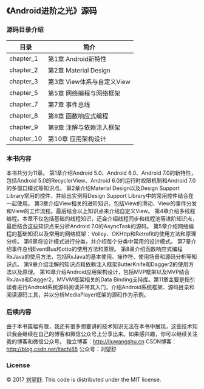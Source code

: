 ## **《Android进阶之光》源码**


### **源码目录介绍**


目录        |  简介
------------|--------------------------
 chapter_1   | 第1章 Android新特性
chapter_2   | 第2章 Material Design
chapter_3   | 第3章 View体系与自定义View
chapter_5  | 第5章 网络编程与网络框架
chapter_7   | 第7章 事件总线
chapter_8   | 第8章 函数响应式编程
chapter_9  | 第9章 注解与依赖注入框架
chapter_10   | 第10章 应用架构设计

### **本书内容**
本书共分为11章。
第1章介绍Android 5.0、Android 6.0、Android 7.0的新特性，包括Android 5.0的RecyclerView、Android 6.0的运行时权限机制和Android 7.0的多窗口模式等知识点。
第2章介绍Material Design以及Design Support Library常用的控件，并给出实例将Design Support Library中的常用控件结合在一起使用。
第3章介绍View相关的进阶知识，包括View的滑动、View的事件分发和View的工作流程。最后结合以上知识点来介绍自定义View。
第4章介绍多线程编程。本章不仅包括基础的线程知识，还会介绍线程同步和线程池等进阶知识点，最后结合这些知识点来分析Android 7.0的AsyncTask的源码。
第5章介绍网络编程的基础知识以及常用的网络框架：Volley、OKHttp和Retrofit的使用方法和原理分析。
第6章将设计模式进行分类，并介绍每个分类中常用的设计模式。
第7章介绍事件总线EventBus和otto的使用方法和原理。
第8章介绍函数响应式编程RxJava的使用方法，包括RxJava的基本使用、操作符、使用场景和源码分析等知识点。
第9章介绍注解的知识点和依赖注入框架ButterKnife和Dagger2的使用方法以及原理。
第10章介绍Android应用架构设计，包括MVP框架以及MVP结合RxJava和Dagger2，MVVM框架相关的Data Binding支持库。第11章主要是指引读者进行Android系统源码阅读并带其入门，介绍Android系统框架、源码目录和阅读源码工具，并以分析MediaPlayer框架的源码作为示例。

### **后续内容**
由于本书篇幅有限，我还有很多想要讲的技术知识无法在本书中展现，这些技术知识我会继续在自己的博客和微信公众号上分享出来。如果感兴趣，你可以继续关注我的博客和微信公众号。
独立博客：http://liuwangshu.cn
CSDN博客：http://blog.csdn.net/itachi85
公众号：刘望舒


### **License**

 © 2017 [刘望舒][itachi85]. This code is distributed under the MIT license.


[itachi85]:http://liuwangshu.cn